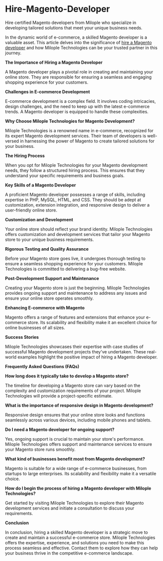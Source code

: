 # Hire-Magento-Developer
Hire certified Magento developers from Milople who specialize in developing tailored solutions that meet your unique business needs.

In the dynamic world of e-commerce, a skilled Magento developer is a valuable asset. This article delves into the significance of [hire a Magento developer](https://www.milople.com/hire-magento-developer.html) and how Milople Technologies can be your trusted partner in this journey.

**The Importance of Hiring a Magento Developer**

A Magento developer plays a pivotal role in creating and maintaining your online store. They are responsible for ensuring a seamless and engaging shopping experience for your customers.

**Challenges in E-commerce Development**

E-commerce development is a complex field. It involves coding intricacies, design challenges, and the need to keep up with the latest e-commerce trends. A Magento developer is equipped to handle these complexities.

**Why Choose Milople Technologies for Magento Development?**

Milople Technologies is a renowned name in e-commerce, recognized for its expert Magento development services. Their team of developers is well-versed in harnessing the power of Magento to create tailored solutions for your business.

**The Hiring Process**

When you opt for Milople Technologies for your Magento development needs, they follow a structured hiring process. This ensures that they understand your specific requirements and business goals.

**Key Skills of a Magento Developer**

A proficient Magento developer possesses a range of skills, including expertise in PHP, MySQL, HTML, and CSS. They should be adept at customization, extension integration, and responsive design to deliver a user-friendly online store.

**Customization and Development**

Your online store should reflect your brand identity. Milople Technologies offers customization and development services that tailor your Magento store to your unique business requirements.

**Rigorous Testing and Quality Assurance**

Before your Magento store goes live, it undergoes thorough testing to ensure a seamless shopping experience for your customers. Milople Technologies is committed to delivering a bug-free website.

**Post-Development Support and Maintenance**

Creating your Magento store is just the beginning. Milople Technologies provides ongoing support and maintenance to address any issues and ensure your online store operates smoothly.

**Enhancing E-commerce with Magento**

Magento offers a range of features and extensions that enhance your e-commerce store. Its scalability and flexibility make it an excellent choice for online businesses of all sizes.

**Success Stories**

Milople Technologies showcases their expertise with case studies of successful Magento development projects they've undertaken. These real-world examples highlight the positive impact of hiring a Magento developer.

**Frequently Asked Questions (FAQs)**

**How long does it typically take to develop a Magento store?**

The timeline for developing a Magento store can vary based on the complexity and customization requirements of your project. Milople Technologies will provide a project-specific estimate.

**What is the importance of responsive design in Magento development?**

Responsive design ensures that your online store looks and functions seamlessly across various devices, including mobile phones and tablets.

**Do I need a Magento developer for ongoing support?**

Yes, ongoing support is crucial to maintain your store's performance. Milople Technologies offers support and maintenance services to ensure your Magento store runs smoothly.

**What kind of businesses benefit most from Magento development?**

Magento is suitable for a wide range of e-commerce businesses, from startups to large enterprises. Its scalability and flexibility make it a versatile choice.

**How do I begin the process of hiring a Magento developer with Milople Technologies?**

Get started by visiting Milople Technologies to explore their Magento development services and initiate a consultation to discuss your requirements.

**Conclusion**

In conclusion, hiring a skilled Magento developer is a strategic move to create and maintain a successful e-commerce store. Milople Technologies offers the expertise, experience, and solutions you need to make this process seamless and effective. Contact them to explore how they can help your business thrive in the competitive e-commerce landscape.
